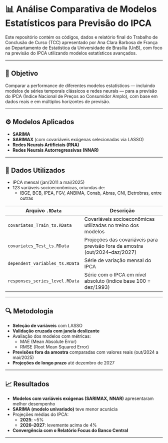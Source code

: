 # 📊 Análise Comparativa de Modelos Estatísticos para Previsão do IPCA

Este repositório contém os códigos, dados e relatório final do Trabalho de Conclusão de Curso (TCC) apresentado por Ana Clara Barbosa de França ao Departamento de Estatística da Universidade de Brasília (UnB), com foco na previsão do IPCA utilizando modelos estatísticos avançados.

---

## 🧠 Objetivo

Comparar a performance de diferentes modelos estatísticos — incluindo modelos de séries temporais clássicos e redes neurais — para a previsão do IPCA (Índice Nacional de Preços ao Consumidor Amplo), com base em dados reais e em múltiplos horizontes de previsão.

---

## ⚙️ Modelos Aplicados

- **SARIMA**  
- **SARIMAX** (com covariáveis exógenas selecionadas via LASSO)  
- **Redes Neurais Artificiais (RNA)**  
- **Redes Neurais Autorregressivas (NNAR)**

---

## 📁 Dados Utilizados

- IPCA mensal (jan/2011 a mai/2025)  
- 123 variáveis socioeconômicas, oriundas de:
  - IBGE, BCB, IPEA, FGV, ANBIMA, Conab, Abras, CNI, Eletrobras, entre outras

| Arquivo `.RData`                         | Descrição                                                                 |
|------------------------------------------|---------------------------------------------------------------------------|
| `covariates_Train_ts.RData`              | Covariáveis socioeconômicas utilizadas no treino dos modelos              |
| `covariates_Test_ts.RData`               | Projeções das covariáveis para previsão fora da amostra (out/2024–daz/2027) |
| `dependent_variables_ts.RData`           | Série de variação mensal do IPCA                                         |
| `responses_series_level.RData`           | Série com o IPCA em nível absoluto (índice base 100 = dez/1993)          |

---

## 🔍 Metodologia

- **Seleção de variáveis** com LASSO
- **Validação cruzada com janela deslizante**
- Avaliação dos modelos com métricas:
  - MAE (Mean Absolute Error)
  - RMSE (Root Mean Squared Error)
- **Previsões fora da amostra** comparadas com valores reais (out/2024 a mai/2025)
- **Projeções de longo prazo** até dezembro de 2027

---

## 📈 Resultados

- **Modelos com variáveis exógenas (SARIMAX, NNAR)** apresentaram melhor desempenho
- **SARIMA (modelo univariado)** teve menor acurácia
- Projeções médias do IPCA:
  - **2025**: ~5%
  - **2026–2027**: levemente acima de 4%
- **Convergência com o Relatório Focus do Banco Central**

---

